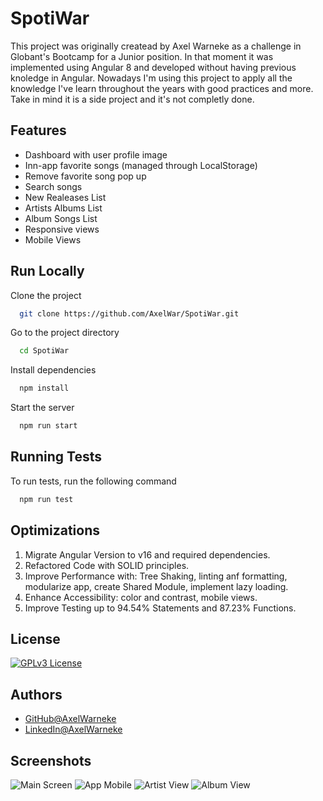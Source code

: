 # SpotiWar

This project was originally createad by Axel Warneke as a challenge in Globant's Bootcamp for a Junior position.
In that moment it was implemented using Angular 8 and developed without having previous knoledge in Angular.
Nowadays I'm using this project to apply all the knowledge I've learn throughout the years with good practices and more.
Take in mind it is a side project and it's not completly done.


## Features

- Dashboard with user profile image
- Inn-app favorite songs (managed through LocalStorage)
- Remove favorite song pop up
- Search songs
- New Realeases List
- Artists Albums List
- Album Songs List
- Responsive views
- Mobile Views


## Run Locally
Clone the project

```bash
  git clone https://github.com/AxelWar/SpotiWar.git
```

Go to the project directory

```bash
  cd SpotiWar
```

Install dependencies

```bash
  npm install
```

Start the server

```bash
  npm run start
```


## Running Tests
To run tests, run the following command

```bash
  npm run test
```


## Optimizations
1. Migrate Angular Version to v16 and required dependencies.
2. Refactored Code with SOLID principles.
3. Improve Performance with: Tree Shaking, linting anf formatting, modularize app, create Shared Module, implement lazy loading.
4. Enhance Accessibility: color and contrast, mobile views.
5. Improve Testing up to 94.54% Statements and 87.23% Functions.
   
## License
[![GPLv3 License](https://img.shields.io/badge/License-GPL%20v3-yellow.svg)](https://opensource.org/licenses/)

## Authors
- [GitHub@AxelWarneke](https://www.github.com/axelwar)
- [LinkedIn@AxelWarneke](https://www.linkedin.com/in/axelwarneke)

## Screenshots
![Main Screen]([https://lh3.google.com/u/0/d/1NCcGzm0v2OOBeUOleJUyAJ_hQ6CpfmT_=w1920-h944-iv2](https://lh3.googleusercontent.com/fife/AGXqzDlgP0AeajRMewAA9ZxL0acWmHsE2fbh8AZp0KVNfTc9eidENemyWJmKevGsBgU9JvcCys5MyUQUaQpZr-1P2P7RmTE6nDfEkAxOWnvX-q_KFTe6Y9nJ1udr02XOtAStVyJLf_afP5BQuIbvveyPT3fve6adLj82nT4CytZCkFysc-VHbdS3X9jpslX8DPpAioIioNrc3_A4aee4jfh4yltQQ33i_Du-zwGB5dCQPTtutS3QFGkOFFFDUm0JxiDTiiJUByH7yXSk0mPmw6gOV9miazoSwD6ld4Dj51eAisxkmmyf_BrLsP1QmSL3eczYumKUWhUFGqWDnZ6BNHc0TocqezWDSJl3p1ibps-FpC8cZvIM0Iq7eZ6StBGZ73szmdprugtgcjgFfg7PSJLAcl8H_Ld8EmdPNNWncsO3R79yf8b8qL7ezOLm0EV1Z5s5EZYh1obFuJWFiHt9aQqXG_liepEUXs9GSh64ENNXleomX9LTo1cNXguqakHdeVBRqv_eEUVnjV7iK2eaEXyR0Qs7p3oLdXFaFU2fk73KueujOkz5IHip6ikSoutAwkKt57SJtGwa3CjsTmaxE_GQ3EgTZuOziDdrWOBNmUHAqS35zEQ5cGyQmKSAT6GdJ7c9ABj2mVEza9-VuCl_wyNoyuRiq4EhupJuPKnCjjwWuM0eKGJNYye0a9Lemcni0z6h-J0dX5YMQICI-flZxyE1c4UWZdkxVP2SeNSByGsEahbvYWfbteYJlshx9NhAwIwa9IBmr73_vN6P9VUe0HEHdf7OdI3OO5kpyoBy_MzEhFRchI_6mkQ-4PksAmWtcJIbbrMQPIvCnOWumpsgQAscKO3wYQuOm7WS42w0WASP_N3y34STn4BmiczzQu6ufbyihm5JtmIuNr9zOD79N6uhdQeYOIYk7U-5mrgBLhNYE5RNJbotgrnvEmTFZns67HwvO9Rksd7YQ-Wt_6LL1q14f3ldNePT8IDMRjR2QoSFK5bQVluuyVKivb5izB6DLNtGbJSu1kk90X5kseaxHjRwgV00KYRQVoYVAqe03Ac633ek9875bGIWEVVdC4Q_T1O0U5rpzhzvr0Iq8m0Tm0dRt7HSLc8E0lFnwHicvSmwGtU48CZR1aY1ttvG4E0phnhc1Rwv1in9zXAUkU7odi1nD8-8C_tpdZ75PNh7RqHRKeWODfqtQksLBdSO1u77my9BO1nEXXtxOq9ZkjE6hFy7pgoNFz3gXxRyi-dYGIVcnSzuuFWsAb4ac5JECdXkt4vklADQSh8XicDgHCKNEgeFK8z8N77wT1OQRrQ2LkPsY195A9X80626dBM-TxUGmHalDC3nAjTOBPBSswp3X13Ch3_7zsCgBtP9dL5BCYqYe9exusWTNwClTkLnbhFV6qeZeQRBEK3RmBRLQC3FM4ttt_wqRWgZDNpnYqh0m8BsOZTU_MqfC7ZW564-lRQfOxv6pdBXaixY9titYxX0rfJL9DYDM3DKUQ0yt_OweU3usUV2TE3yGiayfnmJ-g=w1920-h944)https://lh3.googleusercontent.com/fife/AGXqzDlgP0AeajRMewAA9ZxL0acWmHsE2fbh8AZp0KVNfTc9eidENemyWJmKevGsBgU9JvcCys5MyUQUaQpZr-1P2P7RmTE6nDfEkAxOWnvX-q_KFTe6Y9nJ1udr02XOtAStVyJLf_afP5BQuIbvveyPT3fve6adLj82nT4CytZCkFysc-VHbdS3X9jpslX8DPpAioIioNrc3_A4aee4jfh4yltQQ33i_Du-zwGB5dCQPTtutS3QFGkOFFFDUm0JxiDTiiJUByH7yXSk0mPmw6gOV9miazoSwD6ld4Dj51eAisxkmmyf_BrLsP1QmSL3eczYumKUWhUFGqWDnZ6BNHc0TocqezWDSJl3p1ibps-FpC8cZvIM0Iq7eZ6StBGZ73szmdprugtgcjgFfg7PSJLAcl8H_Ld8EmdPNNWncsO3R79yf8b8qL7ezOLm0EV1Z5s5EZYh1obFuJWFiHt9aQqXG_liepEUXs9GSh64ENNXleomX9LTo1cNXguqakHdeVBRqv_eEUVnjV7iK2eaEXyR0Qs7p3oLdXFaFU2fk73KueujOkz5IHip6ikSoutAwkKt57SJtGwa3CjsTmaxE_GQ3EgTZuOziDdrWOBNmUHAqS35zEQ5cGyQmKSAT6GdJ7c9ABj2mVEza9-VuCl_wyNoyuRiq4EhupJuPKnCjjwWuM0eKGJNYye0a9Lemcni0z6h-J0dX5YMQICI-flZxyE1c4UWZdkxVP2SeNSByGsEahbvYWfbteYJlshx9NhAwIwa9IBmr73_vN6P9VUe0HEHdf7OdI3OO5kpyoBy_MzEhFRchI_6mkQ-4PksAmWtcJIbbrMQPIvCnOWumpsgQAscKO3wYQuOm7WS42w0WASP_N3y34STn4BmiczzQu6ufbyihm5JtmIuNr9zOD79N6uhdQeYOIYk7U-5mrgBLhNYE5RNJbotgrnvEmTFZns67HwvO9Rksd7YQ-Wt_6LL1q14f3ldNePT8IDMRjR2QoSFK5bQVluuyVKivb5izB6DLNtGbJSu1kk90X5kseaxHjRwgV00KYRQVoYVAqe03Ac633ek9875bGIWEVVdC4Q_T1O0U5rpzhzvr0Iq8m0Tm0dRt7HSLc8E0lFnwHicvSmwGtU48CZR1aY1ttvG4E0phnhc1Rwv1in9zXAUkU7odi1nD8-8C_tpdZ75PNh7RqHRKeWODfqtQksLBdSO1u77my9BO1nEXXtxOq9ZkjE6hFy7pgoNFz3gXxRyi-dYGIVcnSzuuFWsAb4ac5JECdXkt4vklADQSh8XicDgHCKNEgeFK8z8N77wT1OQRrQ2LkPsY195A9X80626dBM-TxUGmHalDC3nAjTOBPBSswp3X13Ch3_7zsCgBtP9dL5BCYqYe9exusWTNwClTkLnbhFV6qeZeQRBEK3RmBRLQC3FM4ttt_wqRWgZDNpnYqh0m8BsOZTU_MqfC7ZW564-lRQfOxv6pdBXaixY9titYxX0rfJL9DYDM3DKUQ0yt_OweU3usUV2TE3yGiayfnmJ-g=w1920-h944)
![App Mobile]([https://lh3.google.com/u/0/d/1LGT2KZrPChdSSSn8Q5m8EXZwL55NeEzt=w965-h944-iv2](https://lh3.googleusercontent.com/fife/AGXqzDngSIOKRCNT-TPW_0IUp2woU5mcpX9MLhOPbkFkfMFpmpYikTVgsPxCd0NzW7hv8iCZnQGg3OmvtYX0UUIT8Agl3zAvxO6nl8jaXTiWG9UOPIFuQkx3BqTCO_26nsYe99JZCvv3maOp5zB8z264GpVX1A3iT0NQbci_yID5tQnakii4c4jYfotferMTdomOS1JSlfvHAHc-T6y_eLeazgbNksmnilSfu8-0NXy6SBIirLh8KWvElmFNH2dYlozOSeQFYIimrWA8DkbVq4w8g-20pfWtEnneN9SohKNfciZ83bPznLJvoe1m8DtawzrMGZuZyIX1Z3lI2eefY6jhEKSTzycmoUdgWPB4RTVVLlOfzI4ZJb7zbWVZNale0eB5ElOLPa2pPBnSpdp_EzBsVbuCKCZWHzQrNjQ5ai7TbAcYcwuMj7M7WXmNuEcr0RpfHqK7HUCSr1xI_xU3WlS5oU0DxLHMUEdswmWT6QqMTUCLspGBzGF611kt42QHwrZbAqyaQ6UnJKUJcjpbMrFeH7Y5BQR4D7TDH6GrFpx5R8aT-vCjnmwLoxQ2_5-De1CUwNMApCggEe4_GMRaLBWd8cI2oE3iMXm3YMRE4CTXlCwpX8f9UcRMaF8QFZwIxb_LaSk3il3ZNZZR4VrmGDX2mD4fMGqp_JsSpeXbRAXbfxM93M7lvDvrvUH1DqusUj81-MEus3zRFguMuH6iPLNoCwCxhDfy6hlR6anfH9ithTw48uG0bIYZxpJeF_bGwNXDfi2fbpCexXAodn22TDUn4BgkX2OdIwudwtWT8Uv4r94rDRn7CsjujI-rnXkLuweH11CWO2ThshA46nB5jbU8wpKC98xzBdOSdA-DkN-lypRNacqDdwmrZaBq83fuim2Ogh2mmQDUwBCOcfOEqx7hLHvdNLnkPwI6rNvgQaV9KOvLGDdFi0Kta8EgGNebDLSeyJc_qHh1yaXqYmdW-WGEjgB-81zBQPzhdpGlU8N4Q_P8tHjt0QZZHR7uuPT06OLDcXV4G6KxIfrlzhlVvtppT3Smz9iUqO2TL8hXcV-43514mGSLdGK2233QtFb4PzpiCoigVHTL0cObR0hphPe6WuZJVcCxA6mGB8YcJ5rCMshXEynMlHKPiFJWAi12ip8QyXOatasvj1Y3sKXHNZn1hW6SqgKSMQh_mvX1uL11-5G-ALX14AZ-OaUFPNiwEwBu0CapliYKTdHagoqHIfngQ1JojmxTKgd2bdJjncw6nk4-UAgwFv-xKitCzB8ylUFC6mLr2K0Hi9baViwqJY6LeE9Oo_UGwecm83SP76VyVFeAG6X-cYQOXMPXg-O6PIxOWBYhPgwtsLpXEYm8x_4UTfLFNJdZM1VhCv4QrxNkdihcRb5uFdGIN-dXnFxaqxqhtu77j6dnjrrqlK-yM9vxVFtfyzGUJJzpGvAmx3A0KesOpzGoeoSMMSQ1r-IPYrOobTno8lpn0kWlr5llh2RlXgldoDJtzDR4Z4-Tb8u52fuCUTqfGYP6i0LPMg=w965-h944)https://lh3.googleusercontent.com/fife/AGXqzDngSIOKRCNT-TPW_0IUp2woU5mcpX9MLhOPbkFkfMFpmpYikTVgsPxCd0NzW7hv8iCZnQGg3OmvtYX0UUIT8Agl3zAvxO6nl8jaXTiWG9UOPIFuQkx3BqTCO_26nsYe99JZCvv3maOp5zB8z264GpVX1A3iT0NQbci_yID5tQnakii4c4jYfotferMTdomOS1JSlfvHAHc-T6y_eLeazgbNksmnilSfu8-0NXy6SBIirLh8KWvElmFNH2dYlozOSeQFYIimrWA8DkbVq4w8g-20pfWtEnneN9SohKNfciZ83bPznLJvoe1m8DtawzrMGZuZyIX1Z3lI2eefY6jhEKSTzycmoUdgWPB4RTVVLlOfzI4ZJb7zbWVZNale0eB5ElOLPa2pPBnSpdp_EzBsVbuCKCZWHzQrNjQ5ai7TbAcYcwuMj7M7WXmNuEcr0RpfHqK7HUCSr1xI_xU3WlS5oU0DxLHMUEdswmWT6QqMTUCLspGBzGF611kt42QHwrZbAqyaQ6UnJKUJcjpbMrFeH7Y5BQR4D7TDH6GrFpx5R8aT-vCjnmwLoxQ2_5-De1CUwNMApCggEe4_GMRaLBWd8cI2oE3iMXm3YMRE4CTXlCwpX8f9UcRMaF8QFZwIxb_LaSk3il3ZNZZR4VrmGDX2mD4fMGqp_JsSpeXbRAXbfxM93M7lvDvrvUH1DqusUj81-MEus3zRFguMuH6iPLNoCwCxhDfy6hlR6anfH9ithTw48uG0bIYZxpJeF_bGwNXDfi2fbpCexXAodn22TDUn4BgkX2OdIwudwtWT8Uv4r94rDRn7CsjujI-rnXkLuweH11CWO2ThshA46nB5jbU8wpKC98xzBdOSdA-DkN-lypRNacqDdwmrZaBq83fuim2Ogh2mmQDUwBCOcfOEqx7hLHvdNLnkPwI6rNvgQaV9KOvLGDdFi0Kta8EgGNebDLSeyJc_qHh1yaXqYmdW-WGEjgB-81zBQPzhdpGlU8N4Q_P8tHjt0QZZHR7uuPT06OLDcXV4G6KxIfrlzhlVvtppT3Smz9iUqO2TL8hXcV-43514mGSLdGK2233QtFb4PzpiCoigVHTL0cObR0hphPe6WuZJVcCxA6mGB8YcJ5rCMshXEynMlHKPiFJWAi12ip8QyXOatasvj1Y3sKXHNZn1hW6SqgKSMQh_mvX1uL11-5G-ALX14AZ-OaUFPNiwEwBu0CapliYKTdHagoqHIfngQ1JojmxTKgd2bdJjncw6nk4-UAgwFv-xKitCzB8ylUFC6mLr2K0Hi9baViwqJY6LeE9Oo_UGwecm83SP76VyVFeAG6X-cYQOXMPXg-O6PIxOWBYhPgwtsLpXEYm8x_4UTfLFNJdZM1VhCv4QrxNkdihcRb5uFdGIN-dXnFxaqxqhtu77j6dnjrrqlK-yM9vxVFtfyzGUJJzpGvAmx3A0KesOpzGoeoSMMSQ1r-IPYrOobTno8lpn0kWlr5llh2RlXgldoDJtzDR4Z4-Tb8u52fuCUTqfGYP6i0LPMg=w965-h944)
![Artist View]([https://lh3.google.com/u/0/d/1kE1_M5rbO9a6ZtSXMld7hnGsQtxLEA00=w965-h944-iv2](https://lh3.googleusercontent.com/fife/AGXqzDkcMnc2pb1aa-hEXGWokWQhW72AnQvE4mZ8eUe2cgmMuetjuAZ3wwUgjPk1JTbASQbDnhwKPl2Ly4bFEo-CuZLI48HfFBFZtlHtRj6lpS3zGSBGRbNISHzz0e1Y_ZMAYjBqWKpRvjFvmp4zYoWpUo2kN5KjyoBOD7Eg4nrWi8VaiHsn3zPpq1oC9TLSbsvMkvRDVvEw9r7tr2KfBU2w8QyhJkKpyM6S_8nLzos1UtQx1QPuw6aZNpCvyq1A7vu7xUaswBfBt59Qa39gr0GGILM9Z1OytOF0ASzsXLt1mwCQbSdLuCt90r0ikHUpTRF2mrxY83EHvUrgFtHCFeN-IjUQtJ80I71nynAN9YHqieJvtEZVy_0IvC37wbV7DfJSaJa87E_pQ6TEDAWvWlALzLot-9SSIWKGOms2wFM9nWgV2WDGVZqVbHwb7mDulCUSpPm5oTjSJC_KcKLNkDShaMm5eo2PLkgBBTXeHKJ7wQg7g9vt5ZMJA6JSRtkDlvbCv-pDBbetP63w5qaKOotGUsoQ50rbBDpsOgLr4eqoRaK5jPKyEGvrtPnWGLGFAk4NTsHO5u0ESvjM98VNIuYQadMcHDwejCBE2WbxFG5yWI8CaYNKe23OYz8uyvmu6WZR67Yrnyzms2UunNCC_8AuhuSl9AodvGxmyH4TZZ8_h4f6OVLgdXtX6xbBKNdhn9Oq8aI5xELrSdTLPurQFYJuZ58Aq287_h8Mc-dMKMgJdYMs5TZINjHSzr2Qn1DndTvdpy_-m7itflLpAgEmv2EMjzd7XGk0GAtMeqzqHouLZKvWQn-F59PQgQfWRxP66A8HQCY9jgjnCG7Zwj8TUTBcskdCV7t6Yq1s067ki6CreCSD2CjZsPXP4q4CigYwjiL95ykn5E5oYgy19qmyJV7EtJC1hu0MyUrGRGZitF86KvaU0ZQzYS6MTzvNrA4yRxldA7FVoA33V4A2c8NRowmwMH2oss3JPu9zaPQmTjmb-ofyQv1m2F55co5k0wkIdyIySX2jl-Z60op6G2X9wlxuolifq9WgkgbouL2pwDSouuelWQK-wItu-dnngLtVNYpjKAYvxldVah0B5XS8F0o93pc5wWXVqQ5yTAiB814Vv8kAla7-HAi4e80o2CtADniXFz_J9PNQWZlpNIpaaR5xycJQUONu1uvVb-7gHEOhAnh6H5SMNWYWOw2RBStYUZGZKyi_JWXhmw6TEcaht92jfgAa8NgI2_L0MRodidKPkY30elARZ9ABbONfEmgXIyWhu0KiprbVKkJBe5L0Kad9H52eFSlIXWiyUAlulkKIKwG-KCARivpLhhVqOofY8Dd8rSG4TmhMtDvUeF_81hSWiKpHos4URvYGNZEuj0vANDjAXDBREZ3OQRdb8-Ael1L031PwOHjy9w8llQFJ35G_swy1fcjq7Ufwcnne1XbK69xGePV7Hw7edQboA75W7s7D7EKtXxt8-nFf9brMjtXDlgZhz-F8PZwrR4kUZyVH_OwsmE5Kd40LMoQSbA=w965-h944)https://lh3.googleusercontent.com/fife/AGXqzDkcMnc2pb1aa-hEXGWokWQhW72AnQvE4mZ8eUe2cgmMuetjuAZ3wwUgjPk1JTbASQbDnhwKPl2Ly4bFEo-CuZLI48HfFBFZtlHtRj6lpS3zGSBGRbNISHzz0e1Y_ZMAYjBqWKpRvjFvmp4zYoWpUo2kN5KjyoBOD7Eg4nrWi8VaiHsn3zPpq1oC9TLSbsvMkvRDVvEw9r7tr2KfBU2w8QyhJkKpyM6S_8nLzos1UtQx1QPuw6aZNpCvyq1A7vu7xUaswBfBt59Qa39gr0GGILM9Z1OytOF0ASzsXLt1mwCQbSdLuCt90r0ikHUpTRF2mrxY83EHvUrgFtHCFeN-IjUQtJ80I71nynAN9YHqieJvtEZVy_0IvC37wbV7DfJSaJa87E_pQ6TEDAWvWlALzLot-9SSIWKGOms2wFM9nWgV2WDGVZqVbHwb7mDulCUSpPm5oTjSJC_KcKLNkDShaMm5eo2PLkgBBTXeHKJ7wQg7g9vt5ZMJA6JSRtkDlvbCv-pDBbetP63w5qaKOotGUsoQ50rbBDpsOgLr4eqoRaK5jPKyEGvrtPnWGLGFAk4NTsHO5u0ESvjM98VNIuYQadMcHDwejCBE2WbxFG5yWI8CaYNKe23OYz8uyvmu6WZR67Yrnyzms2UunNCC_8AuhuSl9AodvGxmyH4TZZ8_h4f6OVLgdXtX6xbBKNdhn9Oq8aI5xELrSdTLPurQFYJuZ58Aq287_h8Mc-dMKMgJdYMs5TZINjHSzr2Qn1DndTvdpy_-m7itflLpAgEmv2EMjzd7XGk0GAtMeqzqHouLZKvWQn-F59PQgQfWRxP66A8HQCY9jgjnCG7Zwj8TUTBcskdCV7t6Yq1s067ki6CreCSD2CjZsPXP4q4CigYwjiL95ykn5E5oYgy19qmyJV7EtJC1hu0MyUrGRGZitF86KvaU0ZQzYS6MTzvNrA4yRxldA7FVoA33V4A2c8NRowmwMH2oss3JPu9zaPQmTjmb-ofyQv1m2F55co5k0wkIdyIySX2jl-Z60op6G2X9wlxuolifq9WgkgbouL2pwDSouuelWQK-wItu-dnngLtVNYpjKAYvxldVah0B5XS8F0o93pc5wWXVqQ5yTAiB814Vv8kAla7-HAi4e80o2CtADniXFz_J9PNQWZlpNIpaaR5xycJQUONu1uvVb-7gHEOhAnh6H5SMNWYWOw2RBStYUZGZKyi_JWXhmw6TEcaht92jfgAa8NgI2_L0MRodidKPkY30elARZ9ABbONfEmgXIyWhu0KiprbVKkJBe5L0Kad9H52eFSlIXWiyUAlulkKIKwG-KCARivpLhhVqOofY8Dd8rSG4TmhMtDvUeF_81hSWiKpHos4URvYGNZEuj0vANDjAXDBREZ3OQRdb8-Ael1L031PwOHjy9w8llQFJ35G_swy1fcjq7Ufwcnne1XbK69xGePV7Hw7edQboA75W7s7D7EKtXxt8-nFf9brMjtXDlgZhz-F8PZwrR4kUZyVH_OwsmE5Kd40LMoQSbA=w965-h944)
![Album View]([https://lh3.google.com/u/0/d/1jnllW-8eik_KyGN_5THnVf3dNhRMrBcc=w965-h944-iv2](https://lh3.googleusercontent.com/fife/AGXqzDn0e30PsVcj-_knvP1VWD9onA44vE0BSZg3AfWhO6HnDytJMA-dVC69BgJ58B8UelGjxoZi8Rqbu2Y5esGdil_zJGZIEVYYzzr5VfPmTPD0vk3oYyvcaEs2qB_qCfic2guNLxXKN_gq6tGVcDAUbJdUf_o3ZNUmYW8x54n3bmlp7IH_kZ_imTeXiBs68clJ1rOdWQm8y0Si6arGx7I8rrMZViJhC9kcctM_A4QvuUNi9DxAdsEuuGRC52ow3wf1OTP5FdU_4xO2fulVrq9zyHbqEmCaH_pgfqzbEi6UWF95IULOs9DAcs6iP_Rp5LA2-fObbMiAj8ilbp2MlIGRjPOsWFr9SCyrBfr-ho1YkFXZ7UuyZ4uWHWazd6l1WmxgFU8YPodft-sjmiAV0Bz3AaJB58IDeU4fB9etGkOZyy2hIftvb9KysTgmlMA3AtbL2Gpg9XY_WWIu-YksUmETTJxUAv0koVDxZxUi0rG-3Kwisuxjmg5xALPB0wYiMMiSz-DkTj5DXSu1U5XdpcdrAZ6l8t1oIPSt5CaUuTBecvYhm-Zwtpp4jxm-yjXoZ2AN6iqErD2G_aiWq_71tcQcO09XSppH_VFi8vfuoageqZIYz52xJpRrK77zMJrH2iQy8ZL6GbamP6MOtsvuwnMds3zbHJGQB37f4lD7cu5PINsKGsuBwWk9-KDYjWqIfBXnp90aZ64dqIfiVRa56EqqO5zQeFAuDvlMFT-ef-zk9lHJkxWfV5hxkrWm73EY3_MYqmnoQEem4l_yjN7KQ3ioMubWYWtpoNAhV1K6qfDIGH1jQ467YHjm0Hko4v-eIEBAA0iv_4VTGovanj46C-t1VhfwHN7oLAtYo0KhfYVqRYO9nVsoGGujOAZMCqCYz2awS5eVE_aWEgF37B0BQT56wJT_Whe7nHmyyTUsEBvQI497EcMWkhDtzS27Oj5YKAOAF4mgMx_Qyt686xgFcP40Cn-VmkpDFCeKvqnUKgobzk_IF8_d8oiJ9zgUKRCqrHBSngwUsQEfyVfOlto_lr5eXczOIenQbQD6tZgZMFpMSybbaEmltV_FwMSvMj1FL4TtMmjXdi1uqsXF-hyvLTpcq4TvoaLeiB89qr0AM4IS4irGOlgwt0OBuPVYqPiBItPAuEeIJJbegvYoyt6JqxEgV6So35JOXOS2GocKzdH0EXspn6VRVkIe1zsqBoRSmusGsbpOmWTpIXquAgsvEx5AxKiwO6mib1wPft_bvaNx8wGSikeC6vqKJwhOp7RGETa_Ffrs7y3__pN6wnzW_zgZ6YvaBS7-OpW2OzfBCZvDVJsGVJObHXp_Wa5ZnvD0KJGBa0MN1WLg8jkf22J19LmjQMexuze2BEQqegpIk9DFKPtfmcB-M3SqEVtxfVSoW9gUubCmgM3UhMaf1eup8jUhHKdr9hh97eMUPT8q1M7GJQVkAZGo14DraYD9r32Vd5O89kHWtfukuBMcA1-Ir2HqjPBkoKqOyMA08HXABP_8mpS6kY_5rRyxUjaI9A=w965-h944)https://lh3.googleusercontent.com/fife/AGXqzDn0e30PsVcj-_knvP1VWD9onA44vE0BSZg3AfWhO6HnDytJMA-dVC69BgJ58B8UelGjxoZi8Rqbu2Y5esGdil_zJGZIEVYYzzr5VfPmTPD0vk3oYyvcaEs2qB_qCfic2guNLxXKN_gq6tGVcDAUbJdUf_o3ZNUmYW8x54n3bmlp7IH_kZ_imTeXiBs68clJ1rOdWQm8y0Si6arGx7I8rrMZViJhC9kcctM_A4QvuUNi9DxAdsEuuGRC52ow3wf1OTP5FdU_4xO2fulVrq9zyHbqEmCaH_pgfqzbEi6UWF95IULOs9DAcs6iP_Rp5LA2-fObbMiAj8ilbp2MlIGRjPOsWFr9SCyrBfr-ho1YkFXZ7UuyZ4uWHWazd6l1WmxgFU8YPodft-sjmiAV0Bz3AaJB58IDeU4fB9etGkOZyy2hIftvb9KysTgmlMA3AtbL2Gpg9XY_WWIu-YksUmETTJxUAv0koVDxZxUi0rG-3Kwisuxjmg5xALPB0wYiMMiSz-DkTj5DXSu1U5XdpcdrAZ6l8t1oIPSt5CaUuTBecvYhm-Zwtpp4jxm-yjXoZ2AN6iqErD2G_aiWq_71tcQcO09XSppH_VFi8vfuoageqZIYz52xJpRrK77zMJrH2iQy8ZL6GbamP6MOtsvuwnMds3zbHJGQB37f4lD7cu5PINsKGsuBwWk9-KDYjWqIfBXnp90aZ64dqIfiVRa56EqqO5zQeFAuDvlMFT-ef-zk9lHJkxWfV5hxkrWm73EY3_MYqmnoQEem4l_yjN7KQ3ioMubWYWtpoNAhV1K6qfDIGH1jQ467YHjm0Hko4v-eIEBAA0iv_4VTGovanj46C-t1VhfwHN7oLAtYo0KhfYVqRYO9nVsoGGujOAZMCqCYz2awS5eVE_aWEgF37B0BQT56wJT_Whe7nHmyyTUsEBvQI497EcMWkhDtzS27Oj5YKAOAF4mgMx_Qyt686xgFcP40Cn-VmkpDFCeKvqnUKgobzk_IF8_d8oiJ9zgUKRCqrHBSngwUsQEfyVfOlto_lr5eXczOIenQbQD6tZgZMFpMSybbaEmltV_FwMSvMj1FL4TtMmjXdi1uqsXF-hyvLTpcq4TvoaLeiB89qr0AM4IS4irGOlgwt0OBuPVYqPiBItPAuEeIJJbegvYoyt6JqxEgV6So35JOXOS2GocKzdH0EXspn6VRVkIe1zsqBoRSmusGsbpOmWTpIXquAgsvEx5AxKiwO6mib1wPft_bvaNx8wGSikeC6vqKJwhOp7RGETa_Ffrs7y3__pN6wnzW_zgZ6YvaBS7-OpW2OzfBCZvDVJsGVJObHXp_Wa5ZnvD0KJGBa0MN1WLg8jkf22J19LmjQMexuze2BEQqegpIk9DFKPtfmcB-M3SqEVtxfVSoW9gUubCmgM3UhMaf1eup8jUhHKdr9hh97eMUPT8q1M7GJQVkAZGo14DraYD9r32Vd5O89kHWtfukuBMcA1-Ir2HqjPBkoKqOyMA08HXABP_8mpS6kY_5rRyxUjaI9A=w965-h944)

